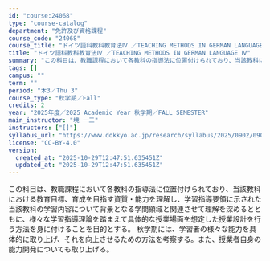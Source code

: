 ```yaml
---
id: "course:24068"
type: "course-catalog"
department: "免許及び資格課程"
course_code: "24068"
course_title: "ドイツ語科教科教育法Ⅳ ／TEACHING METHODS IN GERMAN LANGUAGE Ⅳ"
title: "ドイツ語科教科教育法Ⅳ ／TEACHING METHODS IN GERMAN LANGUAGE Ⅳ"
summary: "この科目は、教職課程において各教科の指導法に位置付けられており、当該教科における教育目標、育成を目指す資質・能力を理解し、学習指導要領に示された当該教科の学習内容について背景となる学問領域と関連させて理解を深めるとともに、様々な学習指導理論…"
tags: []
campus: ""
term: ""
period: "木3／Thu 3"
course_type: "秋学期／Fall"
credits: 2
year: "2025年度／2025 Academic Year 秋学期／FALL SEMESTER"
main_instructor: "境 一三"
instructors: ["[]"]
syllabus_url: "https://www.dokkyo.ac.jp/research/syllabus/2025/0902/0902_24068_ja_JP.html"
license: "CC-BY-4.0"
version:
  created_at: "2025-10-29T12:47:51.635451Z"
  updated_at: "2025-10-29T12:47:51.635451Z"
---
```

この科目は、教職課程において各教科の指導法に位置付けられており、当該教科における教育目標、育成を目指す資質・能力を理解し、学習指導要領に示された当該教科の学習内容について背景となる学問領域と関連させて理解を深めるとともに、様々な学習指導理論を踏まえて具体的な授業場面を想定した授業設計を行う方法を身に付けることを目的とする。 秋学期には、学習者の様々な能力を具体的に取り上げ、それを向上させるための方法を考察する。また、授業者自身の能力開発についても取り上げる。
